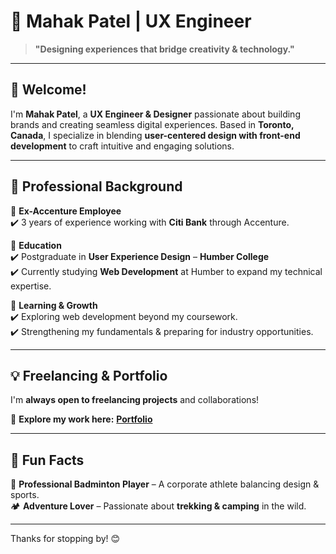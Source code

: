 # 🌟 Mahak Patel | UX Engineer  

> **"Designing experiences that bridge creativity & technology."**  

---

## 👋 Welcome!  
I'm **Mahak Patel**, a **UX Engineer & Designer** passionate about building brands and creating seamless digital experiences. Based in **Toronto, Canada**, I specialize in blending **user-centered design with front-end development** to craft intuitive and engaging solutions.  

---

## 🏢 Professional Background  

📌 **Ex-Accenture Employee**  
✔️ 3 years of experience working with **Citi Bank** through Accenture.  

📌 **Education**  
✔️ Postgraduate in **User Experience Design** – **Humber College**  
✔️ Currently studying **Web Development** at Humber to expand my technical expertise.  

📌 **Learning & Growth**  
✔️ Exploring web development beyond my coursework.  
✔️ Strengthening my fundamentals & preparing for industry opportunities.  

---

## 💡 Freelancing & Portfolio  

I'm **always open to freelancing projects** and collaborations!  

🔗 **Explore my work here:** [**Portfolio**](https://mahakpatel.wixstudio.com/portfolio)  

---

## 🎯 Fun Facts  

🎾 **Professional Badminton Player** – A corporate athlete balancing design & sports.  
🏕️ **Adventure Lover** – Passionate about **trekking & camping** in the wild.  

---

Thanks for stopping by! 😊  
